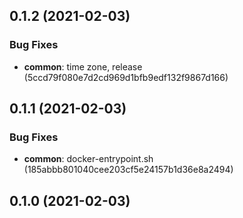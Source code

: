 ## 0.1.2 (2021-02-03)


### Bug Fixes

* **common**: time zone, release (5ccd79f080e7d2cd969d1bfb9edf132f9867d166)



## 0.1.1 (2021-02-03)


### Bug Fixes

* **common**: docker-entrypoint.sh (185abbb801040cee203cf5e24157b1d36e8a2494)



## 0.1.0 (2021-02-03)



